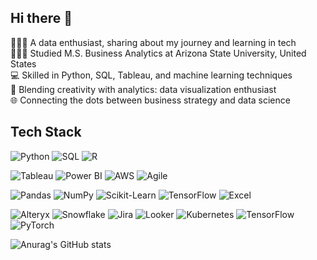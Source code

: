 ## Hi there 👋

<!--
**Shobhitdhan/Shobhitdhan** is a ✨ _special_ ✨ repository because its `README.md` (this file) appears on your GitHub profile.

Here are some ideas to get you started:

- 🔭 I’m currently working on ...
- 🌱 I’m currently learning ...
- 👯 I’m looking to collaborate on ...
- 🤔 I’m looking for help with ...
- 💬 Ask me about ...
- 📫 How to reach me: ...
- 😄 Pronouns: ...
- ⚡ Fun fact: ...
-->

👨🏻‍💻 A data enthusiast, sharing about my journey and learning in tech<br/>
👨🏻‍🎓 Studied M.S. Business Analytics at Arizona State University, United States<br/>
💻 Skilled in Python, SQL, Tableau, and machine learning techniques<br/>
🎨 Blending creativity with analytics: data visualization enthusiast<br/>
🌐 Connecting the dots between business strategy and data science<br/>

## Tech Stack

![Python](https://img.shields.io/badge/Python-306998?style=for-the-badge&logo=python&logoColor=yellow)
![SQL](https://img.shields.io/badge/SQL-336791?style=for-the-badge&logo=sql&logoColor=white)
![R](https://img.shields.io/badge/R-276DC3?style=for-the-badge&logo=r&logoColor=white)


![Tableau](https://img.shields.io/badge/Tableau-E97627?style=for-the-badge&logo=tableau&logoColor=white)
![Power BI](https://img.shields.io/badge/Power_BI-F2C811?style=for-the-badge&logo=powerbi&logoColor=black)
![AWS](https://img.shields.io/badge/AWS-232F3E?style=for-the-badge&logo=amazon-aws&logoColor=white)
![Agile](https://img.shields.io/badge/Agile-2496ED?style=for-the-badge&logo=agile&logoColor=white)


![Pandas](https://img.shields.io/badge/Pandas-150458?style=for-the-badge&logo=pandas&logoColor=white)
![NumPy](https://img.shields.io/badge/NumPy-013243?style=for-the-badge&logo=numpy&logoColor=white)
![Scikit-Learn](https://img.shields.io/badge/Scikit--Learn-F7931E?style=for-the-badge&logo=scikit-learn&logoColor=white)
![TensorFlow](https://img.shields.io/badge/TensorFlow-FF6F00?style=for-the-badge&logo=tensorflow&logoColor=white)
![Excel](https://img.shields.io/badge/Microsoft_Excel-217346?style=for-the-badge&logo=microsoft-excel&logoColor=white)


![Alteryx](https://img.shields.io/badge/Alteryx-276DC3?style=for-the-badge&logo=alteryx&logoColor=white)
![Snowflake](https://img.shields.io/badge/Snowflake-29B5E8?style=for-the-badge&logo=snowflake&logoColor=white)
![Jira](https://img.shields.io/badge/Jira-0052CC?style=for-the-badge&logo=jira&logoColor=white)
![Looker](https://img.shields.io/badge/Looker-4285F4?style=for-the-badge&logo=looker&logoColor=white)
![Kubernetes](https://img.shields.io/badge/Kubernetes-326CE5?style=for-the-badge&logo=kubernetes&logoColor=white)
![TensorFlow](https://img.shields.io/badge/TensorFlow-FF6F00?style=for-the-badge&logo=tensorflow&logoColor=white)
![PyTorch](https://img.shields.io/badge/PyTorch-EE4C2C?style=for-the-badge&logo=pytorch&logoColor=white)

![Anurag's GitHub stats](https://github-readme-stats.vercel.app/api?username=Shobhit&show_icons=true&theme=midnight-purple)
